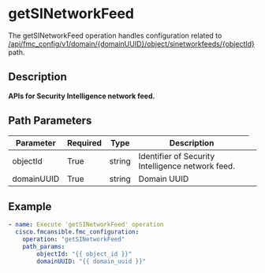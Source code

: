 # getSINetworkFeed

The getSINetworkFeed operation handles configuration related to [/api/fmc_config/v1/domain/{domainUUID}/object/sinetworkfeeds/{objectId}](/paths//api/fmc_config/v1/domain/{domain_uuid}/object/sinetworkfeeds/{object_id}.md) path.&nbsp;
## Description
**APIs for Security Intelligence network feed.**

## Path Parameters
| Parameter | Required | Type | Description |
| --------- | -------- | ---- | ----------- |
| objectId | True | string <td colspan=3> Identifier of Security Intelligence network feed. |
| domainUUID | True | string <td colspan=3> Domain UUID |

## Example
```yaml
- name: Execute 'getSINetworkFeed' operation
  cisco.fmcansible.fmc_configuration:
    operation: "getSINetworkFeed"
    path_params:
        objectId: "{{ object_id }}"
        domainUUID: "{{ domain_uuid }}"

```